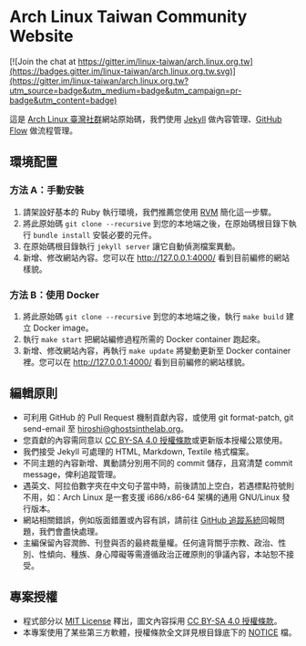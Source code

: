 # Arch Linux Taiwan Community Website

[![Join the chat at https://gitter.im/linux-taiwan/arch.linux.org.tw](https://badges.gitter.im/linux-taiwan/arch.linux.org.tw.svg)](https://gitter.im/linux-taiwan/arch.linux.org.tw?utm_source=badge&utm_medium=badge&utm_campaign=pr-badge&utm_content=badge)

這是 [Arch Linux 臺灣社群]網站原始碼，我們使用 [Jekyll] 做內容管理、[GitHub Flow] 做流程管理。

[Arch Linux 臺灣社群]: http://archlinux.tw/
[Jekyll]: http://jekyllrb.com/
[GitHub Flow]: https://guides.github.com/introduction/flow/


## 環境配置

### 方法 A：手動安裝

1. 請架設好基本的 Ruby 執行環境，我們推薦您使用 [RVM] 簡化這一步驟。
2. 將此原始碼 <code>git clone --recursive</code> 到您的本地端之後，在原始碼根目錄下執行 `bundle install` 安裝必要的元件。
3. 在原始碼根目錄執行 `jekyll server` 讓它自動偵測檔案異動。
4. 新增、修改網站內容。您可以在 http://127.0.0.1:4000/ 看到目前編修的網站樣貌。

[RVM]: https://rvm.io/

### 方法 B：使用 Docker

1. 將此原始碼 <code>git clone --recursive</code> 到您的本地端之後，執行 `make build` 建立 Docker image。
2. 執行 `make start` 把網站編修過程所需的 Docker container 跑起來。
3. 新增、修改網站內容，再執行 `make update` 將變動更新至 Docker container 裡。您可以在 http://127.0.0.1:4000/ 看到目前編修的網站樣貌。


## 編輯原則

* 可利用 GitHub 的 Pull Request 機制貢獻內容，或使用 git format-patch, git send-email 至 <hiroshi@ghostsinthelab.org>。
* 您貢獻的內容需同意以 [CC BY-SA 4.0 授權條款]或更新版本授權公眾使用。
* 我們接受 Jekyll 可處理的 HTML, Markdown, Textile 格式檔案。
* 不同主題的內容新增、異動請分別用不同的 commit 儲存，且寫清楚 commit message，俾利追蹤管理。
* 遇英文、阿拉伯數字夾在中文句子當中時，前後請加上空白，若遇標點符號則不用，如：Arch Linux 是一套支援 i686/x86-64 架構的通用 GNU/Linux 發行版本。
* 網站相關錯誤，例如版面錯置或內容有誤，請前往 [GitHub 追蹤系統]回報問題，我們會盡快處理。
* 主編保留內容潤飾、刊登與否的最終裁量權。任何違背關乎宗教、政治、性別、性傾向、種族、身心障礙等需遵循政治正確原則的爭議內容，本站恕不接受。

[CC BY-SA 4.0 授權條款]: http://creativecommons.org/licenses/by-sa/4.0/deed.zh_TW
[GitHub 追蹤系統]: https://github.com/linux-taiwan/arch.linux.org.tw/issues


## 專案授權

* 程式部分以 [MIT License] 釋出，圖文內容採用 [CC BY-SA 4.0 授權條款]。
* 本專案使用了某些第三方軟體，授權條款全文詳見根目錄底下的 [NOTICE] 檔。

[MIT License]: LICENSE
[NOTICE]: NOTICE
